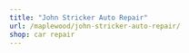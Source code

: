 ```yaml
---
title: "John Stricker Auto Repair"
url: /maplewood/john-stricker-auto-repair/
shop: car repair
---
```

